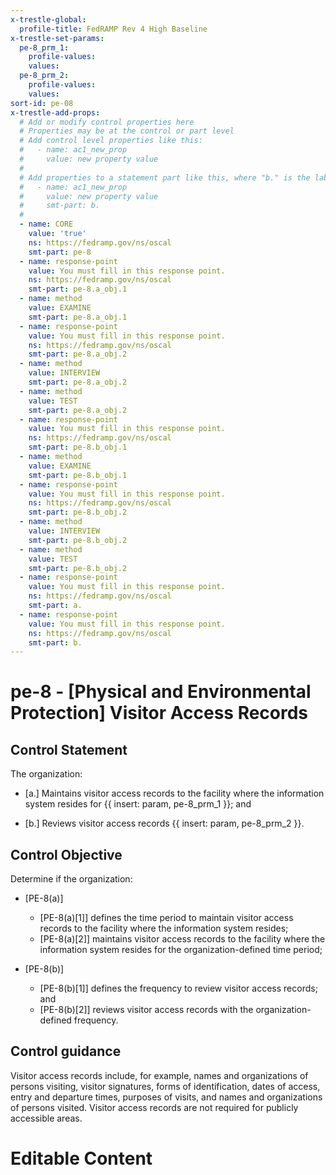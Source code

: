 ```yaml
---
x-trestle-global:
  profile-title: FedRAMP Rev 4 High Baseline
x-trestle-set-params:
  pe-8_prm_1:
    profile-values:
    values:
  pe-8_prm_2:
    profile-values:
    values:
sort-id: pe-08
x-trestle-add-props:
  # Add or modify control properties here
  # Properties may be at the control or part level
  # Add control level properties like this:
  #   - name: ac1_new_prop
  #     value: new property value
  #
  # Add properties to a statement part like this, where "b." is the label of the target statement part
  #   - name: ac1_new_prop
  #     value: new property value
  #     smt-part: b.
  #
  - name: CORE
    value: 'true'
    ns: https://fedramp.gov/ns/oscal
    smt-part: pe-8
  - name: response-point
    value: You must fill in this response point.
    ns: https://fedramp.gov/ns/oscal
    smt-part: pe-8.a_obj.1
  - name: method
    value: EXAMINE
    smt-part: pe-8.a_obj.1
  - name: response-point
    value: You must fill in this response point.
    ns: https://fedramp.gov/ns/oscal
    smt-part: pe-8.a_obj.2
  - name: method
    value: INTERVIEW
    smt-part: pe-8.a_obj.2
  - name: method
    value: TEST
    smt-part: pe-8.a_obj.2
  - name: response-point
    value: You must fill in this response point.
    ns: https://fedramp.gov/ns/oscal
    smt-part: pe-8.b_obj.1
  - name: method
    value: EXAMINE
    smt-part: pe-8.b_obj.1
  - name: response-point
    value: You must fill in this response point.
    ns: https://fedramp.gov/ns/oscal
    smt-part: pe-8.b_obj.2
  - name: method
    value: INTERVIEW
    smt-part: pe-8.b_obj.2
  - name: method
    value: TEST
    smt-part: pe-8.b_obj.2
  - name: response-point
    value: You must fill in this response point.
    ns: https://fedramp.gov/ns/oscal
    smt-part: a.
  - name: response-point
    value: You must fill in this response point.
    ns: https://fedramp.gov/ns/oscal
    smt-part: b.
---
```


# pe-8 - \[Physical and Environmental Protection\] Visitor Access Records

## Control Statement

The organization:

- \[a.\] Maintains visitor access records to the facility where the information system resides for {{ insert: param, pe-8_prm_1 }}; and

- \[b.\] Reviews visitor access records {{ insert: param, pe-8_prm_2 }}.

## Control Objective

Determine if the organization:

- \[PE-8(a)\]

  - \[PE-8(a)[1]\] defines the time period to maintain visitor access records to the facility where the information system resides;
  - \[PE-8(a)[2]\] maintains visitor access records to the facility where the information system resides for the organization-defined time period;

- \[PE-8(b)\]

  - \[PE-8(b)[1]\] defines the frequency to review visitor access records; and
  - \[PE-8(b)[2]\] reviews visitor access records with the organization-defined frequency.

## Control guidance

Visitor access records include, for example, names and organizations of persons visiting, visitor signatures, forms of identification, dates of access, entry and departure times, purposes of visits, and names and organizations of persons visited. Visitor access records are not required for publicly accessible areas.

# Editable Content

<!-- Make additions and edits below -->
<!-- The above represents the contents of the control as received by the profile, prior to additions. -->
<!-- If the profile makes additions to the control, they will appear below. -->
<!-- The above markdown may not be edited but you may edit the content below, and/or introduce new additions to be made by the profile. -->
<!-- If there is a yaml header at the top, parameter values may be edited. Use --set-parameters to incorporate the changes during assembly. -->
<!-- The content here will then replace what is in the profile for this control, after running profile-assemble. -->
<!-- The added parts in the profile for this control are below.  You may edit them and/or add new ones. -->
<!-- Each addition must have a heading either of the form ## Control my_addition_name -->
<!-- or ## Part a. (where the a. refers to one of the control statement labels.) -->
<!-- "## Control" parts are new parts added after the statement part. -->
<!-- "## Part" parts are new parts added into the top-level statement part with that label. -->
<!-- Subparts may be added with nested hash levels of the form ### My Subpart Name -->
<!-- underneath the parent ## Control or ## Part being added -->
<!-- See https://ibm.github.io/compliance-trestle/tutorials/ssp_profile_catalog_authoring/ssp_profile_catalog_authoring for guidance. -->
